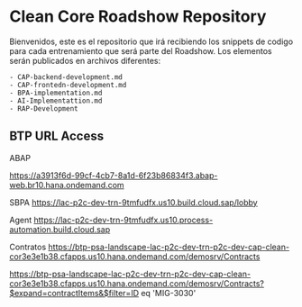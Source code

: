 # Clean Core Roadshow Repository

Bienvenidos, este es el repositorio que irá recibiendo los snippets de codigo para cada entrenamiento que será parte del Roadshow.
Los elementos serán publicados en archivos diferentes:

	- CAP-backend-development.md
	- CAP-frontedn-development.md
	- BPA-implementation.md
	- AI-Implementattion.md
	- RAP-Development


## BTP URL Access

ABAP

https://a3913f6d-99cf-4cb7-8a1d-6f23b86834f3.abap-web.br10.hana.ondemand.com

 
SBPA
https://lac-p2c-dev-trn-9tmfudfx.us10.build.cloud.sap/lobby

 
Agent
https://lac-p2c-dev-trn-9tmfudfx.us10.process-automation.build.cloud.sap

Contratos
https://btp-psa-landscape-lac-p2c-dev-trn-p2c-dev-cap-clean-cor3e3e1b38.cfapps.us10.hana.ondemand.com/demosrv/Contracts

https://btp-psa-landscape-lac-p2c-dev-trn-p2c-dev-cap-clean-cor3e3e1b38.cfapps.us10.hana.ondemand.com/demosrv/Contracts?$expand=contractItems&$filter=ID eq 'MIG-3030'
